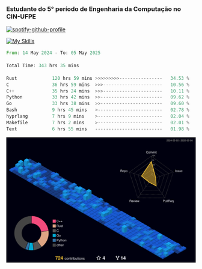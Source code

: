 
### Estudante do 5° período de Engenharia da Computação no CIN-UFPE

[![spotify-github-profile](https://spotify-github-profile.kittinanx.com/api/view?uid=21nggge2ld354asa4l3xoze2q&cover_image=true&theme=novatorem&show_offline=false&background_color=000000&interchange=true&bar_color=53b14f&bar_color_cover=true)](https://github.com/kittinan/spotify-github-profile)


[![My Skills](https://skillicons.dev/icons?i=c,cpp,rust,py,java,neovim&theme=dark)](https://skillicons.dev)

<!--START_SECTION:waka-->

```rust
From: 14 May 2024 - To: 05 May 2025

Total Time: 343 hrs 35 mins

Rust             120 hrs 59 mins >>>>>>>>>----------------   34.53 %
C                36 hrs 59 mins  >>>----------------------   10.56 %
C++              35 hrs 24 mins  >>>----------------------   10.11 %
Python           33 hrs 42 mins  >>-----------------------   09.62 %
Go               33 hrs 38 mins  >>-----------------------   09.60 %
Bash             9 hrs 45 mins   >------------------------   02.78 %
hyprlang         7 hrs 9 mins    >------------------------   02.04 %
Makefile         7 hrs 2 mins    >------------------------   02.01 %
Text             6 hrs 55 mins   -------------------------   01.98 %
```

<!--END_SECTION:waka-->

![](./profile-3d-contrib/profile-night-view.svg)
